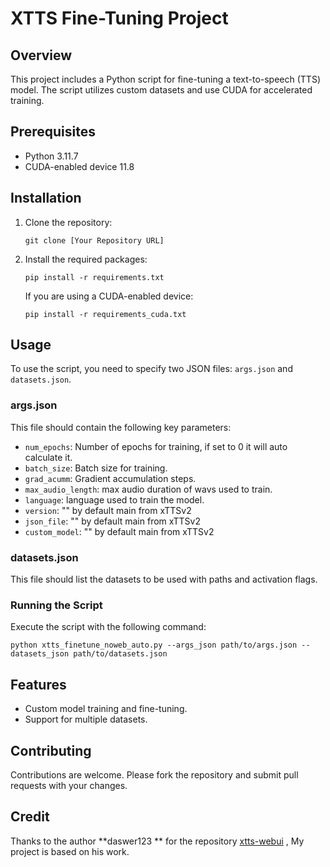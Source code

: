 # XTTS Fine-Tuning Project

## Overview
This project includes a Python script for fine-tuning a text-to-speech (TTS) model. The script utilizes custom datasets and use CUDA for accelerated training.

## Prerequisites
- Python 3.11.7
- CUDA-enabled device 11.8

## Installation
1. Clone the repository:
   ```
   git clone [Your Repository URL]
   ```
2. Install the required packages:
   ```
   pip install -r requirements.txt
   ```
   If you are using a CUDA-enabled device:
   ```
   pip install -r requirements_cuda.txt
   ```

## Usage
To use the script, you need to specify two JSON files: `args.json` and `datasets.json`.

### args.json
This file should contain the following key parameters:
- `num_epochs`: Number of epochs for training, if set to 0 it will auto calculate it.
- `batch_size`: Batch size for training.
- `grad_acumm`: Gradient accumulation steps.
-  `max_audio_length`: max audio duration of wavs used to train.
-  `language`: language used to train the model.
-  `version`: "" by default main from xTTSv2
-  `json_file`: "" by default main from xTTSv2
-  `custom_model`: "" by default main from xTTSv2

### datasets.json
This file should list the datasets to be used with paths and activation flags.

### Running the Script
Execute the script with the following command:
```
python xtts_finetune_noweb_auto.py --args_json path/to/args.json --datasets_json path/to/datasets.json
```

## Features
- Custom model training and fine-tuning.
- Support for multiple datasets.

## Contributing
Contributions are welcome. Please fork the repository and submit pull requests with your changes.


## Credit
Thanks to the author **daswer123 ** for the repository [xtts-webui](https://github.com/daswer123/xtts-webui) , My project is based on his work.
